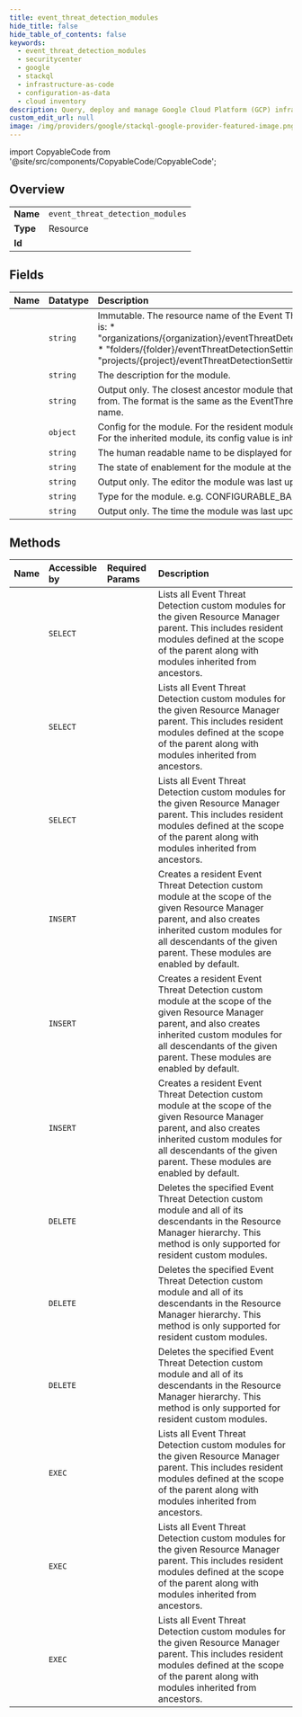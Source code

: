 ```yaml
---
title: event_threat_detection_modules
hide_title: false
hide_table_of_contents: false
keywords:
  - event_threat_detection_modules
  - securitycenter
  - google    
  - stackql
  - infrastructure-as-code
  - configuration-as-data
  - cloud inventory
description: Query, deploy and manage Google Cloud Platform (GCP) infrastructure and resources using SQL
custom_edit_url: null
image: /img/providers/google/stackql-google-provider-featured-image.png
---
```


import CopyableCode from '@site/src/components/CopyableCode/CopyableCode';




## Overview
<table><tbody>
<tr><td><b>Name</b></td><td><code>event_threat_detection_modules</code></td></tr>
<tr><td><b>Type</b></td><td>Resource</td></tr>
<tr><td><b>Id</b></td><td><CopyableCode code="google.securitycenter.event_threat_detection_modules" /></td></tr>
</tbody></table>

## Fields
| Name | Datatype | Description |
|:-----|:---------|:------------|
| <CopyableCode code="name" /> | `string` | Immutable. The resource name of the Event Threat Detection custom module. Its format is: * "organizations/&#123;organization&#125;/eventThreatDetectionSettings/customModules/&#123;module&#125;". * "folders/&#123;folder&#125;/eventThreatDetectionSettings/customModules/&#123;module&#125;". * "projects/&#123;project&#125;/eventThreatDetectionSettings/customModules/&#123;module&#125;". |
| <CopyableCode code="description" /> | `string` | The description for the module. |
| <CopyableCode code="ancestorModule" /> | `string` | Output only. The closest ancestor module that this module inherits the enablement state from. The format is the same as the EventThreatDetectionCustomModule resource name. |
| <CopyableCode code="config" /> | `object` | Config for the module. For the resident module, its config value is defined at this level. For the inherited module, its config value is inherited from the ancestor module. |
| <CopyableCode code="displayName" /> | `string` | The human readable name to be displayed for the module. |
| <CopyableCode code="enablementState" /> | `string` | The state of enablement for the module at the given level of the hierarchy. |
| <CopyableCode code="lastEditor" /> | `string` | Output only. The editor the module was last updated by. |
| <CopyableCode code="type" /> | `string` | Type for the module. e.g. CONFIGURABLE_BAD_IP. |
| <CopyableCode code="updateTime" /> | `string` | Output only. The time the module was last updated. |
## Methods
| Name | Accessible by | Required Params | Description |
|:-----|:--------------|:----------------|:------------|
| <CopyableCode code="folders_event_threat_detection_settings_custom_modules_list" /> | `SELECT` | <CopyableCode code="foldersId" /> | Lists all Event Threat Detection custom modules for the given Resource Manager parent. This includes resident modules defined at the scope of the parent along with modules inherited from ancestors. |
| <CopyableCode code="organizations_event_threat_detection_settings_custom_modules_list" /> | `SELECT` | <CopyableCode code="organizationsId" /> | Lists all Event Threat Detection custom modules for the given Resource Manager parent. This includes resident modules defined at the scope of the parent along with modules inherited from ancestors. |
| <CopyableCode code="projects_event_threat_detection_settings_custom_modules_list" /> | `SELECT` | <CopyableCode code="projectsId" /> | Lists all Event Threat Detection custom modules for the given Resource Manager parent. This includes resident modules defined at the scope of the parent along with modules inherited from ancestors. |
| <CopyableCode code="folders_event_threat_detection_settings_custom_modules_create" /> | `INSERT` | <CopyableCode code="foldersId" /> | Creates a resident Event Threat Detection custom module at the scope of the given Resource Manager parent, and also creates inherited custom modules for all descendants of the given parent. These modules are enabled by default. |
| <CopyableCode code="organizations_event_threat_detection_settings_custom_modules_create" /> | `INSERT` | <CopyableCode code="organizationsId" /> | Creates a resident Event Threat Detection custom module at the scope of the given Resource Manager parent, and also creates inherited custom modules for all descendants of the given parent. These modules are enabled by default. |
| <CopyableCode code="projects_event_threat_detection_settings_custom_modules_create" /> | `INSERT` | <CopyableCode code="projectsId" /> | Creates a resident Event Threat Detection custom module at the scope of the given Resource Manager parent, and also creates inherited custom modules for all descendants of the given parent. These modules are enabled by default. |
| <CopyableCode code="folders_event_threat_detection_settings_custom_modules_delete" /> | `DELETE` | <CopyableCode code="customModulesId, foldersId" /> | Deletes the specified Event Threat Detection custom module and all of its descendants in the Resource Manager hierarchy. This method is only supported for resident custom modules. |
| <CopyableCode code="organizations_event_threat_detection_settings_custom_modules_delete" /> | `DELETE` | <CopyableCode code="customModulesId, organizationsId" /> | Deletes the specified Event Threat Detection custom module and all of its descendants in the Resource Manager hierarchy. This method is only supported for resident custom modules. |
| <CopyableCode code="projects_event_threat_detection_settings_custom_modules_delete" /> | `DELETE` | <CopyableCode code="customModulesId, projectsId" /> | Deletes the specified Event Threat Detection custom module and all of its descendants in the Resource Manager hierarchy. This method is only supported for resident custom modules. |
| <CopyableCode code="_folders_event_threat_detection_settings_custom_modules_list" /> | `EXEC` | <CopyableCode code="foldersId" /> | Lists all Event Threat Detection custom modules for the given Resource Manager parent. This includes resident modules defined at the scope of the parent along with modules inherited from ancestors. |
| <CopyableCode code="_organizations_event_threat_detection_settings_custom_modules_list" /> | `EXEC` | <CopyableCode code="organizationsId" /> | Lists all Event Threat Detection custom modules for the given Resource Manager parent. This includes resident modules defined at the scope of the parent along with modules inherited from ancestors. |
| <CopyableCode code="_projects_event_threat_detection_settings_custom_modules_list" /> | `EXEC` | <CopyableCode code="projectsId" /> | Lists all Event Threat Detection custom modules for the given Resource Manager parent. This includes resident modules defined at the scope of the parent along with modules inherited from ancestors. |
